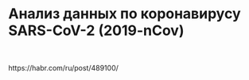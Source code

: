 <h1>Анализ данных по коронавирусу SARS-CoV-2 (2019-nCov)</h1>
<p>&nbsp;</p>
<p>https://habr.com/ru/post/489100/</b></p>



